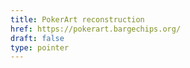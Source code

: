 ```yaml
---
title: PokerArt reconstruction
href: https://pokerart.bargechips.org/
draft: false
type: pointer
---
```

